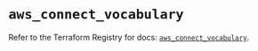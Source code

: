 # `aws_connect_vocabulary`

Refer to the Terraform Registry for docs: [`aws_connect_vocabulary`](https://registry.terraform.io/providers/hashicorp/aws/5.100.0/docs/resources/connect_vocabulary).
